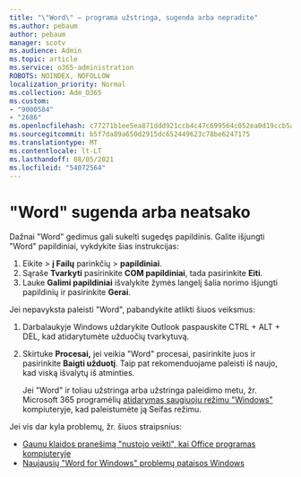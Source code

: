 ```yaml
---
title: "\"Word\" – programa užstringa, sugenda arba nepradite"
ms.author: pebaum
author: pebaum
manager: scotv
ms.audience: Admin
ms.topic: article
ms.service: o365-administration
ROBOTS: NOINDEX, NOFOLLOW
localization_priority: Normal
ms.collection: Adm_O365
ms.custom:
- "9000584"
- "2686"
ms.openlocfilehash: c77271b1ee5ea871ddd921ccb4c47c699564c052ea0d19ccb5aabec2cfb5edc3
ms.sourcegitcommit: b5f7da89a650d2915dc652449623c78be6247175
ms.translationtype: MT
ms.contentlocale: lt-LT
ms.lasthandoff: 08/05/2021
ms.locfileid: "54072564"
---
```

# <a name="word-crashes-or-doesnt-respond"></a>"Word" sugenda arba neatsako

Dažnai "Word" gedimus gali sukelti sugedęs papildinis. Galite išjungti "Word" papildiniai, vykdykite šias instrukcijas:

1. Eikite   >  **į Failų** parinkčių  >  **papildiniai**.
2. Sąraše **Tvarkyti** pasirinkite **COM papildiniai**, tada pasirinkite **Eiti**.
3. Lauke **Galimi papildiniai** išvalykite žymės langelį šalia norimo išjungti papildinių ir pasirinkite **Gerai**.

Jei nepavyksta paleisti "Word", pabandykite atlikti šiuos veiksmus:

1.   Darbalaukyje Windows uždarykite Outlook paspauskite CTRL + ALT + DEL, kad atidarytumėte užduočių tvarkytuvą. 
2. Skirtuke **Procesai,** jei veikia "Word" procesai, pasirinkite juos ir pasirinkite **Baigti užduotį**. Taip pat rekomenduojame paleisti iš naujo, kad viską išvalytų iš atminties.

    Jei "Word" ir toliau užstringa arba užstringa paleidimo metu, žr. Microsoft 365 programėlių [atidarymas saugiuoju režimu "Windows"](https://support.office.com/article/Open-Office-apps-in-safe-mode-on-a-Windows-PC-dedf944a-5f4b-4afb-a453-528af4f7ac72) kompiuteryje, kad paleistumėte ją Seifas režimu.

Jei vis dar kyla problemų, žr. šiuos straipsnius: 
- [Gaunu klaidos pranešimą "nustojo veikti", kai Office programas kompiuteryje](https://support.office.com/article/52bd7985-4e99-4a35-84c8-2d9b8301a2fa)
- [Naujausių "Word for Windows" problemų pataisos Windows](https://support.office.com/article/bf6bf17c-2807-4871-83ce-e337ae8f0b86)